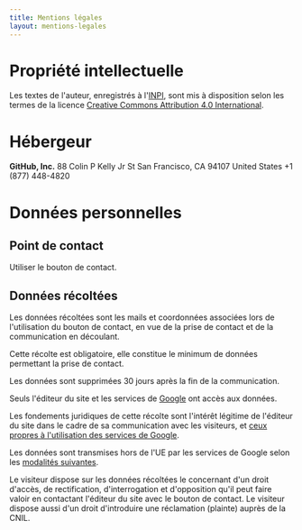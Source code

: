 ```yaml
---
title: Mentions légales
layout: mentions-legales
---
```


# Propriété intellectuelle
Les textes de l'auteur, enregistrés à l'[INPI](https://www.inpi.fr), sont mis à disposition selon les termes de la licence [Creative Commons Attribution 4.0 International](https://creativecommons.org/licenses/by/4.0/deed.fr).

# Hébergeur
**GitHub, Inc.**
88 Colin P Kelly Jr St
San Francisco, CA 94107
United States
+1 (877) 448-4820

# Données personnelles
## Point de contact
Utiliser le bouton de contact.

## Données récoltées
Les données récoltées sont les mails et coordonnées associées lors de l'utilisation du bouton de contact, en vue de la prise de contact et de la communication en découlant.

Cette récolte est obligatoire, elle constitue le minimum de données permettant la prise de contact.

Les données sont supprimées 30 jours après la fin de la communication.

Seuls l'éditeur du site et les services de [Google](https://about.google/) ont accès aux données.

Les fondements juridiques de cette récolte sont l'intérêt légitime de l'éditeur du site dans le cadre de sa communication avec les visiteurs, et [ceux propres à l'utilisation des services de Google](https://policies.google.com/privacy).

Les données sont transmises hors de l'UE par les services de Google selon les [modalités suivantes](https://policies.google.com/privacy/frameworks).

Le visiteur dispose sur les données récoltées le concernant d'un droit d'accès, de rectification, d'interrogation et d'opposition qu'il peut faire valoir en contactant l'éditeur du site avec le bouton de contact. Le visiteur dispose aussi d'un droit d'introduire une réclamation (plainte) auprès de la CNIL.

